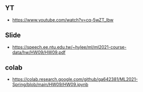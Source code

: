 ## YT  
   * https://www.youtube.com/watch?v=cq-5wZT_Ibw  

## Slide  
  * https://speech.ee.ntu.edu.tw/~hylee/ml/ml2021-course-data/hw/HW09/HW09.pdf  

## colab  
  * https://colab.research.google.com/github/ga642381/ML2021-Spring/blob/main/HW09/HW09.ipynb  
    
